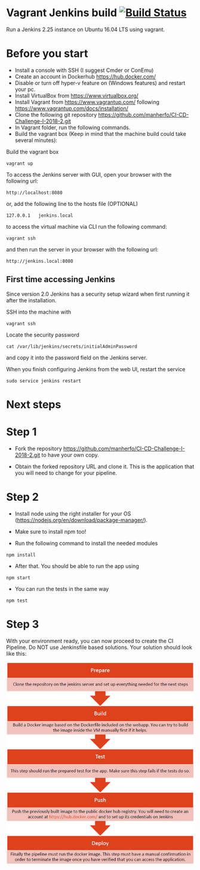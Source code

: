 # Vagrant Jenkins build [![Build Status](https://travis-ci.org/edinc/vagrant-jenkins.svg?branch=master)](https://travis-ci.org/edinc/vagrant-jenkins)

Run a Jenkins 2.25 instance on Ubuntu 16.04 LTS using vagrant.

# Before you start
- Install a console with SSH (I suggest Cmder or ConEmu)
- Create an account in Dockerhub https://hub.docker.com/ 
- Disable or turn off hyper-v feature on (Windows features) and restart your pc.
- Install VirtualBox from https://www.virtualbox.org/ 
- Install Vagrant from https://www.vagrantup.com/ following https://www.vagrantup.com/docs/installation/
- Clone the following git repository https://github.com/manherfo/CI-CD-Challenge-I-2018-2.git
- In Vagrant folder, run the following commands.  
- Build the vagrant box (Keep in mind that the machine build could take several minutes):

Build the vagrant box

```
vagrant up
```

To access the Jenkins server with GUI, open your browser with the following url:

```
http://localhost:8080
```

or, add the following line to the hosts file (OPTIONAL) 

```
127.0.0.1   jenkins.local
```

to access the virtual machine via CLI run the following command:

```
vagrant ssh
```

and then run the server in your browser with the following url:

```
http://jenkins.local:8080
```

## First time accessing Jenkins
Since version 2.0 Jenkins has a security setup wizard when first running it after the installation.

SSH into the machine with

```
vagrant ssh
```

Locate the security password

```
cat /var/lib/jenkins/secrets/initialAdminPassword
```

and copy it into the password field on the Jenkins server.

When you finish configuring Jenkins from the web UI, restart the service

```
sudo service jenkins restart
```

# Next steps
# Step 1
- Fork the repository https://github.com/manherfo/CI-CD-Challenge-I-2018-2.git to have your own copy.

- Obtain the forked repository URL and clone it. This is the application that you will need to change for your pipeline.
# Step 2
- Install node using the right installer for your OS (https://nodejs.org/en/download/package-manager/).

- Make sure to install npm too!

- Run the following command to install the needed modules

```
npm install
```

- After that. You should be able to run the app using
```
npm start
```

- You can run the tests in the same way
```
npm test
```

# Step 3
With your environment ready, you can now proceed to create the CI Pipeline. Do NOT use Jenkinsfile based solutions. Your solution should look like this:

![Default-aligned image](pipeline.png)

